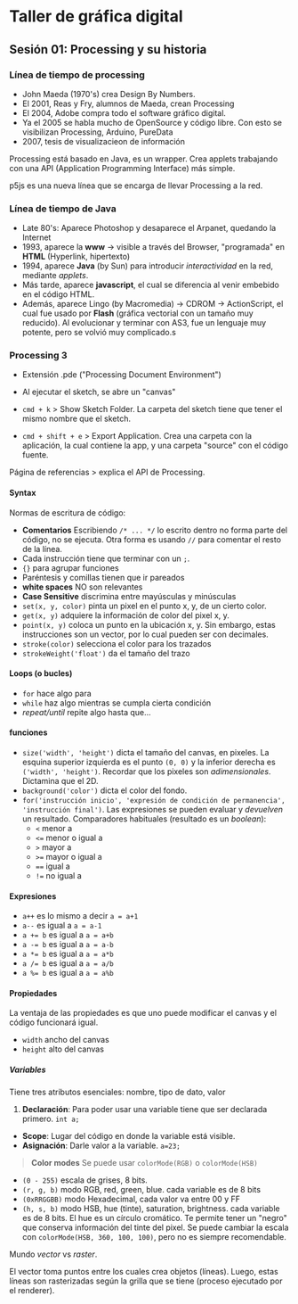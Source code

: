 # Taller de gráfica digital

## Sesión 01: Processing y su historia

### Línea de tiempo de processing
- John Maeda (1970's) crea Design By Numbers.
- El 2001, Reas y Fry, alumnos de Maeda, crean Processing
- El 2004, Adobe compra todo el software gráfico digital.
- Ya el 2005 se habla mucho de OpenSource y código libre. Con esto se visibilizan Processing, Arduino, PureData
- 2007, tesis de visualizacieon de información

Processing está basado en Java, es un wrapper. Crea applets trabajando con una API (Application Programming Interface) más simple.

p5js es una nueva línea que se encarga de llevar Processing a la red.

### Línea de tiempo de Java
- Late 80's: Aparece Photoshop y desaparece el Arpanet, quedando la Internet
- 1993, aparece la **www** -> visible a través del Browser, "programada" en **HTML** (Hyperlink, hipertexto)
- 1994, aparece **Java** (by Sun) para introducir *interactividad* en la red, mediante *applets*.
- Más tarde, aparece **javascript**, el cual se diferencia al venir embebido en el código HTML.
- Además, aparece Lingo (by Macromedia) -> CDROM -> ActionScript, el cual fue usado por **Flash** (gráfica vectorial con un tamaño muy reducido). Al evolucionar y terminar con AS3, fue un lenguaje muy potente, pero se volvió muy complicado.s

### Processing 3
- Extensión .pde ("Processing Document Environment")
- Al ejecutar el sketch, se abre un "canvas"

- `cmd + k` > Show Sketch Folder. La carpeta del sketch tiene que tener el mismo nombre que el sketch.
- `cmd + shift + e` > Export Application. Crea una carpeta con la aplicación, la cual contiene la app, y una carpeta "source" con el código fuente.

Página de referencias > explica el API de Processing.

#### Syntax
Normas de escritura de código:
- **Comentarios** Escribiendo `/* ... */` lo escrito dentro no forma parte del código, no se ejecuta. Otra forma es usando `//` para comentar el resto de la línea.
- Cada instrucción tiene que terminar con un `;`.
- `{}` para agrupar funciones
- Paréntesis y comillas tienen que ir pareados
- **white spaces** NO son relevantes
- **Case Sensitive** discrimina entre mayúsculas y minúsculas
- `set(x, y, color)` pinta un pixel en el punto x, y, de un cierto color.
- `get(x, y)` adquiere la información de color del pixel x, y.
- `point(x, y)` coloca un punto en la ubicación x, y. Sin embargo, estas instrucciones son un vector, por lo cual pueden ser con decimales.
- `stroke(color)` selecciona el color para los trazados
- `strokeWeight('float')` da el tamaño del trazo

#### Loops (o bucles)
- `for` hace algo para
- `while` haz algo mientras se cumpla cierta condición
- *repeat/until* repite algo hasta que...

#### funciones
- `size('width', 'height')` dicta el tamaño del canvas, en pixeles. La esquina superior izquierda es el punto `(0, 0)` y la inferior derecha es `('width', 'height')`. Recordar que los pixeles son *adimensionales*. Dictamina que el 2D.
- `background('color')` dicta el color del fondo.
- `for('instrucción inicio', 'expresión de condición de permanencia', 'instrucción final')`. Las expresiones se pueden evaluar y *devuelven* un resultado. Comparadores habituales (resultado es un *boolean*):
  - `<` menor a
  - `<=` menor o igual a
  - `>` mayor a
  - `>=` mayor o igual a
  - `==` igual a
  - `!=` no igual a

#### Expresiones
- `a++` es lo mismo a decir `a = a+1`
- `a--` es igual a `a = a-1`
- `a += b` es igual a `a = a+b`
- `a -= b` es igual a `a = a-b`
- `a *= b` es igual a `a = a*b`
- `a /= b` es igual a `a = a/b`
- `a %= b` es igual a `a = a%b`

#### Propiedades
La ventaja de las propiedades es que uno puede modificar el canvas y el código funcionará igual.
- `width` ancho del canvas
- `height` alto del canvas

##### Variables
Tiene tres atributos esenciales: nombre, tipo de dato, valor
1. **Declaración**: Para poder usar una variable tiene que ser declarada primero. `int a;`
- **Scope**: Lugar del código en donde la variable está visible.
- **Asignación**: Darle valor a la variable. `a=23;`

> **Color modes**
Se puede usar `colorMode(RGB)` o `colorMode(HSB)`
- `(0 - 255)` escala de grises, 8 bits.
- `(r, g, b)` modo RGB, red, green, blue. cada variable es de 8 bits
- `(0xRRGGBB)` modo Hexadecimal, cada valor va entre 00 y FF
- `(h, s, b)` modo HSB, hue (tinte), saturation, brightness. cada variable es de 8 bits. El hue es un círculo cromático. Te permite tener un "negro" que conserva información del tinte del pixel. Se puede cambiar la escala con `colorMode(HSB, 360, 100, 100)`, pero no es siempre recomendable.

Mundo *vector* vs *raster*.

El vector toma puntos entre los cuales crea objetos (líneas). Luego, estas líneas son rasterizadas según la grilla que se tiene (proceso ejecutado por el renderer).
